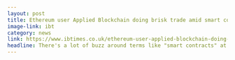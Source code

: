 ```yaml
---
layout: post
title: Ethereum user Applied Blockchain doing brisk trade amid smart contracts buzz
image-link: ibt
category: news
link: https://www.ibtimes.co.uk/ethereum-user-applied-blockchain-doing-brisk-trade-amid-smart-contracts-buzz-1520284
headline: There's a lot of buzz around terms like "smart contracts" at the moment, evidenced by the amount of people crowded into a dedicated session on the topic yesterday at London's Fintech Week 2015. Adi Ben-Ari, founder Applied Blockchain, who was giving the smart contracts presentation, consults with companies about use cases they might have for private blockchains.
---
```


